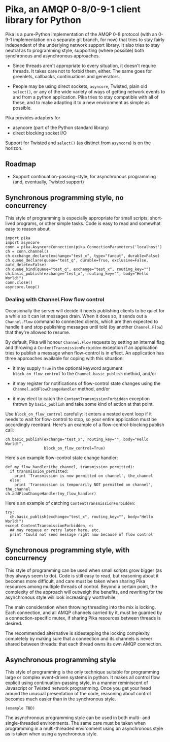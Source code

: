 # Pika, an AMQP 0-8/0-9-1 client library for Python

Pika is a pure-Python implementation of the AMQP 0-8 protocol (with an
0-9-1 implementation on a separate git branch, for now) that tries to
stay fairly independent of the underlying network support library. It
also tries to stay neutral as to programming style, supporting (where
possible) both synchronous and asynchronous approaches.

 * Since threads aren't appropriate to every situation, it doesn't
   require threads. It takes care not to forbid them, either. The same
   goes for greenlets, callbacks, continuations and generators.

 * People may be using direct sockets, `asyncore`, Twisted, plain old
   `select()`, or any of the wide variety of ways of getting network
   events to and from a python application. Pika tries to stay
   compatible with all of these, and to make adapting it to a new
   environment as simple as possible.

Pika provides adapters for

 * asyncore (part of the Python standard library)
 * direct blocking socket I/O

Support for Twisted and `select()` (as distinct from `asyncore`) is on
the horizon.

## Roadmap

 * Support continuation-passing-style, for asynchronous programming
   (and, eventually, Twisted support)

## Synchronous programming style, no concurrency

This style of programming is especially appropriate for small scripts,
short-lived programs, or other simple tasks. Code is easy to read and
somewhat easy to reason about.

    import pika
    import asyncore
    conn = pika.AsyncoreConnection(pika.ConnectionParameters('localhost')
    ch = conn.channel()
    ch.exchange_declare(exchange="test_x", type="fanout", durable=False)
    ch.queue_declare(queue="test_q", durable=True, exclusive=False, auto_delete=False)
    ch.queue_bind(queue="test_q", exchange="test_x", routing_key="")
    ch.basic_publish(exchange="test_x", routing_key="", body="Hello World!")
    conn.close()
    asyncore.loop()

### Dealing with Channel.Flow flow control

Occasionally the server will decide it needs publishing clients to be
quiet for a while so it can let messages drain. When it does so, it
sends out a `Channel.Flow` command to connected clients, which are
then expected to handle it and stop publishing messages until told (by
another `Channel.Flow`) that they're allowed to resume.

By default, Pika will honour `Channel.Flow` requests by setting an
internal flag and throwing a `ContentTransmissionForbidden` exception
if an application tries to publish a message when flow-control is in
effect. An application has three approaches available for coping with
this situation:

 * it may supply `True` in the optional keyword argument
   `block_on_flow_control` to the `Channel.basic_publish` method,
   and/or

 * it may register for notifications of flow-control state changes
   using the `Channel.addFlowChangeHandler` method, and/or

 * it may elect to catch the `ContentTransmissionForbidden` exception
   thrown by `basic_publish` and take some kind of action at that
   point.

Use `block_on_flow_control` carefully: it enters a nested event loop
if it needs to wait for flow-control to stop, so your entire
application must be accordingly reentrant. Here's an example of a
flow-control-blocking publish call:

    ch.basic_publish(exchange="test_x", routing_key="", body="Hello World!",
                     block_on_flow_control=True)

Here's an example flow-control state change handler:

    def my_flow_handler(the_channel, transmission_permitted):
      if transmission_permitted:
        print 'Transmission is now permitted on channel', the_channel
      else:
        print 'Transmission is temporarily NOT permitted on channel', the_channel
    ch.addFlowChangeHandler(my_flow_handler)

Here's an example of catching `ContentTransmissionForbidden`:

    try:
      ch.basic_publish(exchange="test_x", routing_key="", body="Hello World!")
    except ContentTransmissionForbidden, e:
      ## may requeue or retry later here, etc.
      print 'Could not send message right now because of flow control'

## Synchronous programming style, with concurrency

This style of programming can be used when small scripts grow bigger
(as they always seem to do). Code is still easy to read, but reasoning
about it becomes more difficult, and care must be taken when sharing
Pika resources among multiple threads of control. Beyond a certain
point, the complexity of the approach will outweigh the benefits, and
rewriting for the asynchronous style will look increasingly
worthwhile.

The main consideration when throwing threading into the mix is
locking. Each connection, and all AMQP channels carried by it, must be
guarded by a connection-specific mutex, if sharing Pika resources
between threads is desired.

The recommended alternative is sidestepping the locking complexity
completely by making sure that a connection and its channels is never
shared between threads: that each thread owns its own AMQP connection.

## Asynchronous programming style

This style of programming is the only technique suitable for
programming large or complex event-driven systems in python. It makes
all control flow explicit using continuation-passing style, in a
manner reminiscent of Javascript or Twisted network programming. Once
you get your head around the unusual presentation of the code,
reasoning about control becomes much easier than in the synchronous
style.

    (example TBD)

The asynchronous programming style can be used in both multi- and
single-threaded environments. The same care must be taken when
programming in a multi-threaded environment using an asynchronous
style as is taken when using a synchronous style.
